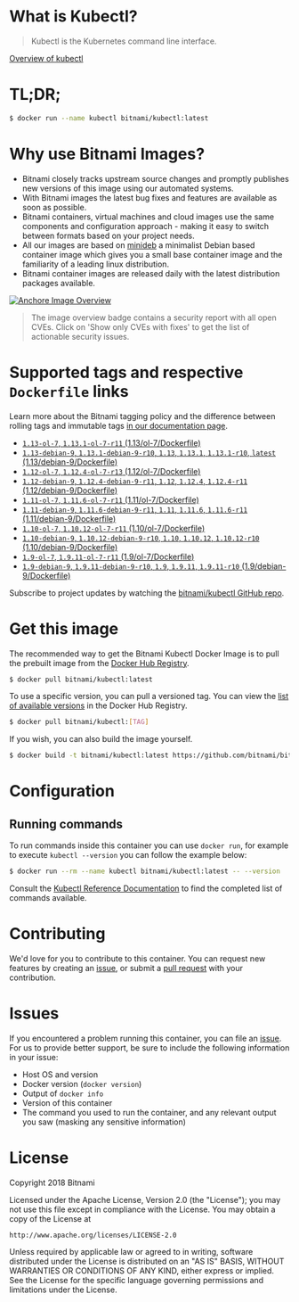
# What is Kubectl?

> Kubectl is the Kubernetes command line interface.

[Overview of kubectl](https://kubernetes.io/docs/reference/kubectl/overview/)

# TL;DR;

```bash
$ docker run --name kubectl bitnami/kubectl:latest
```

# Why use Bitnami Images?

* Bitnami closely tracks upstream source changes and promptly publishes new versions of this image using our automated systems.
* With Bitnami images the latest bug fixes and features are available as soon as possible.
* Bitnami containers, virtual machines and cloud images use the same components and configuration approach - making it easy to switch between formats based on your project needs.
* All our images are based on [minideb](https://github.com/bitnami/minideb) a minimalist Debian based container image which gives you a small base container image and the familiarity of a leading linux distribution.
* Bitnami container images are released daily with the latest distribution packages available.

[![Anchore Image Overview](https://anchore.io/service/badges/image/d78d91421e4ccd244f2d91414ea8261cca8468562ae55ab5d184a3739a3cebc5)](https://anchore.io/image/dockerhub/bitnami%2Fkubectl%3Alatest#security)

> The image overview badge contains a security report with all open CVEs. Click on 'Show only CVEs with fixes' to get the list of actionable security issues.

# Supported tags and respective `Dockerfile` links

Learn more about the Bitnami tagging policy and the difference between rolling tags and immutable tags [in our documentation page](https://docs.bitnami.com/containers/how-to/understand-rolling-tags-containers/).


* [`1.13-ol-7`, `1.13.1-ol-7-r11` (1.13/ol-7/Dockerfile)](https://github.com/bitnami/bitnami-docker-kubectl/blob/1.13.1-ol-7-r11/1.13/ol-7/Dockerfile)
* [`1.13-debian-9`, `1.13.1-debian-9-r10`, `1.13`, `1.13.1`, `1.13.1-r10`, `latest` (1.13/debian-9/Dockerfile)](https://github.com/bitnami/bitnami-docker-kubectl/blob/1.13.1-debian-9-r10/1.13/debian-9/Dockerfile)
* [`1.12-ol-7`, `1.12.4-ol-7-r13` (1.12/ol-7/Dockerfile)](https://github.com/bitnami/bitnami-docker-kubectl/blob/1.12.4-ol-7-r13/1.12/ol-7/Dockerfile)
* [`1.12-debian-9`, `1.12.4-debian-9-r11`, `1.12`, `1.12.4`, `1.12.4-r11` (1.12/debian-9/Dockerfile)](https://github.com/bitnami/bitnami-docker-kubectl/blob/1.12.4-debian-9-r11/1.12/debian-9/Dockerfile)
* [`1.11-ol-7`, `1.11.6-ol-7-r11` (1.11/ol-7/Dockerfile)](https://github.com/bitnami/bitnami-docker-kubectl/blob/1.11.6-ol-7-r11/1.11/ol-7/Dockerfile)
* [`1.11-debian-9`, `1.11.6-debian-9-r11`, `1.11`, `1.11.6`, `1.11.6-r11` (1.11/debian-9/Dockerfile)](https://github.com/bitnami/bitnami-docker-kubectl/blob/1.11.6-debian-9-r11/1.11/debian-9/Dockerfile)
* [`1.10-ol-7`, `1.10.12-ol-7-r11` (1.10/ol-7/Dockerfile)](https://github.com/bitnami/bitnami-docker-kubectl/blob/1.10.12-ol-7-r11/1.10/ol-7/Dockerfile)
* [`1.10-debian-9`, `1.10.12-debian-9-r10`, `1.10`, `1.10.12`, `1.10.12-r10` (1.10/debian-9/Dockerfile)](https://github.com/bitnami/bitnami-docker-kubectl/blob/1.10.12-debian-9-r10/1.10/debian-9/Dockerfile)
* [`1.9-ol-7`, `1.9.11-ol-7-r11` (1.9/ol-7/Dockerfile)](https://github.com/bitnami/bitnami-docker-kubectl/blob/1.9.11-ol-7-r11/1.9/ol-7/Dockerfile)
* [`1.9-debian-9`, `1.9.11-debian-9-r10`, `1.9`, `1.9.11`, `1.9.11-r10` (1.9/debian-9/Dockerfile)](https://github.com/bitnami/bitnami-docker-kubectl/blob/1.9.11-debian-9-r10/1.9/debian-9/Dockerfile)

Subscribe to project updates by watching the [bitnami/kubectl GitHub repo](https://github.com/bitnami/bitnami-docker-kubectl).

# Get this image

The recommended way to get the Bitnami Kubectl Docker Image is to pull the prebuilt image from the [Docker Hub Registry](https://hub.docker.com/r/bitnami/kubectl).

```bash
$ docker pull bitnami/kubectl:latest
```

To use a specific version, you can pull a versioned tag. You can view the [list of available versions](https://hub.docker.com/r/bitnami/kubectl/tags/) in the Docker Hub Registry.

```bash
$ docker pull bitnami/kubectl:[TAG]
```

If you wish, you can also build the image yourself.

```bash
$ docker build -t bitnami/kubectl:latest https://github.com/bitnami/bitnami-docker-kubectl.git
```

# Configuration

## Running commands

To run commands inside this container you can use `docker run`, for example to execute `kubectl --version` you can follow the example below:

```bash
$ docker run --rm --name kubectl bitnami/kubectl:latest -- --version
```

Consult the [Kubectl Reference Documentation](https://kubernetes.io/docs/reference/generated/kubectl/kubectl-commands) to find the completed list of commands available.

# Contributing

We'd love for you to contribute to this container. You can request new features by creating an [issue](https://github.com/bitnami/bitnami-docker-kubectl/issues), or submit a [pull request](https://github.com/bitnami/bitnami-docker-kubectl/pulls) with your contribution.

# Issues

If you encountered a problem running this container, you can file an [issue](https://github.com/bitnami/bitnami-docker-kubectl/issues). For us to provide better support, be sure to include the following information in your issue:

- Host OS and version
- Docker version (`docker version`)
- Output of `docker info`
- Version of this container
- The command you used to run the container, and any relevant output you saw (masking any sensitive information)

# License

Copyright 2018 Bitnami

Licensed under the Apache License, Version 2.0 (the "License");
you may not use this file except in compliance with the License.
You may obtain a copy of the License at

    http://www.apache.org/licenses/LICENSE-2.0

Unless required by applicable law or agreed to in writing, software
distributed under the License is distributed on an "AS IS" BASIS,
WITHOUT WARRANTIES OR CONDITIONS OF ANY KIND, either express or implied.
See the License for the specific language governing permissions and
limitations under the License.
